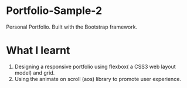 # Portfolio-Sample-2
Personal Portfolio. Built with the Bootstrap framework.

# What I learnt

1. Designing a responsive portfolio using flexbox( a CSS3 web layout model) and grid.
2. Using the animate on scroll (aos) library to promote user experience.  
